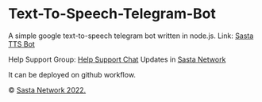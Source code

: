 # Text-To-Speech-Telegram-Bot

A simple google text-to-speech telegram bot written in node.js.
Link: <a href='https://telegram.dog/SastaTTSBot'>Sasta TTS Bot</a>

Help Support Group: <a href='https://telegram.dog/HelpSupportChat'>Help Support Chat</a>
Updates in <a href='https://telegram.dog/SastaNetwork'>Sasta Network</a>

It can be deployed on github workflow.

© <a href='https://telegram.dog/SastaNetwork'>Sasta Network 2022.
